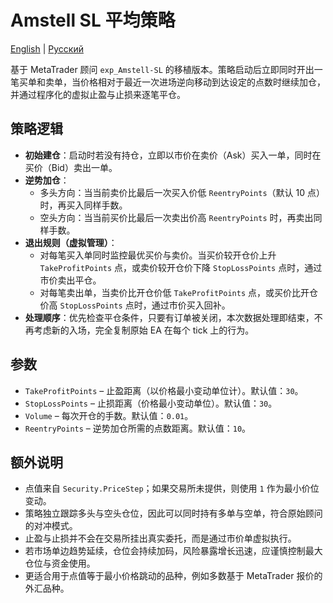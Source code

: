 # Amstell SL 平均策略
[English](README.md) | [Русский](README_ru.md)

基于 MetaTrader 顾问 `exp_Amstell-SL` 的移植版本。策略启动后立即同时开出一笔买单和卖单，当价格相对于最近一次进场逆向移动到达设定的点数时继续加仓，并通过程序化的虚拟止盈与止损来逐笔平仓。

## 策略逻辑

- **初始建仓**：启动时若没有持仓，立即以市价在卖价（Ask）买入一单，同时在买价（Bid）卖出一单。
- **逆势加仓**：
  - 多头方向：当当前卖价比最后一次买入价低 `ReentryPoints`（默认 10 点）时，再买入同样手数。
  - 空头方向：当当前买价比最后一次卖出价高 `ReentryPoints` 时，再卖出同样手数。
- **退出规则（虚拟管理）**：
  - 对每笔买入单同时监控最优买价与卖价。当买价较开仓价上升 `TakeProfitPoints` 点，或卖价较开仓价下降 `StopLossPoints` 点时，通过市价卖出平仓。
  - 对每笔卖出单，当卖价比开仓价低 `TakeProfitPoints` 点，或买价比开仓价高 `StopLossPoints` 点时，通过市价买入回补。
- **处理顺序**：优先检查平仓条件，只要有订单被关闭，本次数据处理即结束，不再考虑新的入场，完全复制原始 EA 在每个 tick 上的行为。

## 参数

- `TakeProfitPoints` – 止盈距离（以价格最小变动单位计）。默认值：`30`。
- `StopLossPoints` – 止损距离（价格最小变动单位）。默认值：`30`。
- `Volume` – 每次开仓的手数。默认值：`0.01`。
- `ReentryPoints` – 逆势加仓所需的点数距离。默认值：`10`。

## 额外说明

- 点值来自 `Security.PriceStep`；如果交易所未提供，则使用 `1` 作为最小价位变动。
- 策略独立跟踪多头与空头仓位，因此可以同时持有多单与空单，符合原始顾问的对冲模式。
- 止盈与止损并不会在交易所挂出真实委托，而是通过市价单虚拟执行。
- 若市场单边趋势延续，仓位会持续加码，风险暴露增长迅速，应谨慎控制最大仓位与资金使用。
- 更适合用于点值等于最小价格跳动的品种，例如多数基于 MetaTrader 报价的外汇品种。
